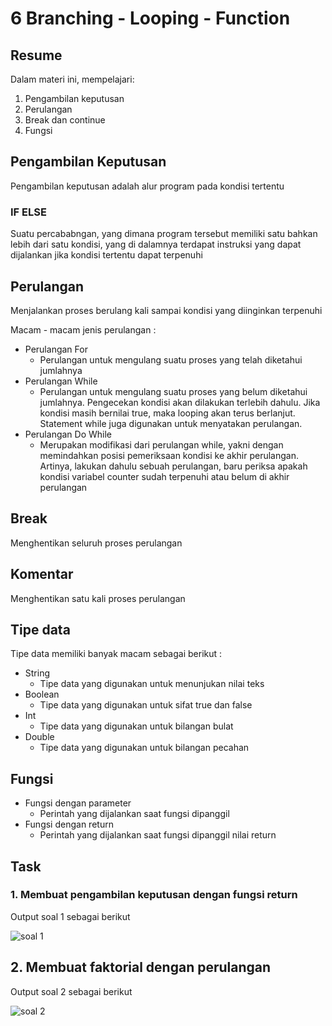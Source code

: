 # 6 Branching - Looping - Function

## Resume
Dalam materi ini, mempelajari:
1. Pengambilan keputusan
2. Perulangan
3. Break dan continue
4. Fungsi


## Pengambilan Keputusan
Pengambilan keputusan adalah alur program pada kondisi tertentu

### IF ELSE
Suatu percababngan, yang dimana program tersebut memiliki satu bahkan lebih dari satu kondisi, yang di dalamnya terdapat instruksi yang dapat dijalankan jika kondisi tertentu dapat terpenuhi

## Perulangan
Menjalankan proses berulang kali sampai kondisi yang diinginkan terpenuhi

Macam - macam jenis perulangan :
* Perulangan For
    + Perulangan untuk mengulang suatu proses yang telah diketahui jumlahnya
* Perulangan While
    + Perulangan untuk mengulang suatu proses yang belum diketahui jumlahnya. Pengecekan kondisi akan dilakukan terlebih dahulu. Jika kondisi masih bernilai true, maka looping akan terus berlanjut. Statement while juga digunakan untuk menyatakan perulangan.
* Perulangan Do While
    + Merupakan modifikasi dari perulangan while, yakni dengan memindahkan posisi pemeriksaan kondisi ke akhir perulangan. Artinya, lakukan dahulu sebuah perulangan, baru periksa apakah kondisi variabel counter sudah terpenuhi atau belum di akhir perulangan

## Break
Menghentikan seluruh proses perulangan
## Komentar
Menghentikan satu kali proses perulangan
## Tipe data
Tipe data memiliki banyak macam sebagai berikut :
* String
    + Tipe data yang digunakan untuk menunjukan nilai teks
* Boolean
    + Tipe data yang digunakan untuk sifat true dan false
* Int
    + Tipe data yang digunakan untuk bilangan bulat
* Double
    + Tipe data yang digunakan untuk bilangan pecahan
## Fungsi
* Fungsi dengan parameter
    + Perintah yang dijalankan saat fungsi dipanggil
* Fungsi dengan return
    + Perintah yang dijalankan saat fungsi dipanggil nilai return

## Task
### 1. Membuat pengambilan keputusan dengan fungsi return
Output soal 1 sebagai berikut

![soal 1](https://user-images.githubusercontent.com/59384629/155866854-44e98eb3-edff-4419-aab2-4649b17d132c.png)



## 2. Membuat faktorial dengan perulangan
Output soal 2 sebagai berikut

![soal 2](https://user-images.githubusercontent.com/59384629/155866862-297b63cd-6162-4200-b138-fc71e6af0e39.png)
